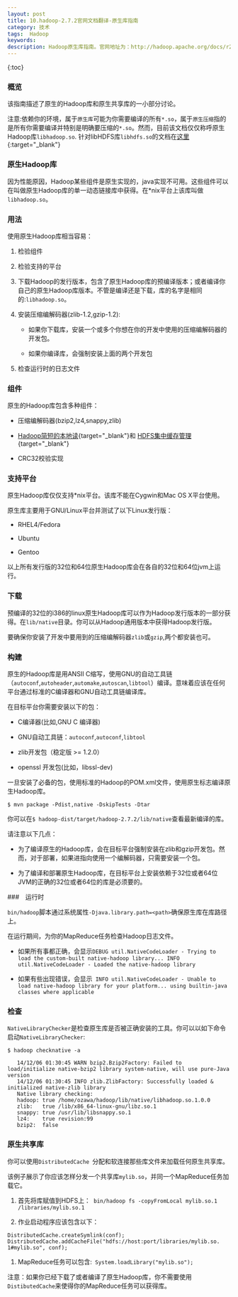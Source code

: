 ```yaml
---
layout: post
title: 10.hadoop-2.7.2官网文档翻译-原生库指南
category: 技术
tags:  Hadoop
keywords: 
description: Hadoop原生库指南。官网地址为：http://hadoop.apache.org/docs/r2.7.2/hadoop-project-dist/hadoop-common/NativeLibraries.html
---
```


{:toc}

### 概览

该指南描述了原生的Hadoop库和原生共享库的一小部分讨论。

注意:依赖你的环境，属于`原生库`可能为你需要编译的所有`*.so`，属于`原生压缩`指的是所有你需要编译并特别是明确要压缩的`*.so`。然而，目前该文档仅仅称呼原生Hadoop库`libhadoop.so`.
针对libHDFS库`libhdfs.so`的文档在[这里](http://hadoop.apache.org/docs/r2.7.2/hadoop-project-dist/hadoop-hdfs/LibHdfs.html){:target="_blank"}

### 原生Hadoop库

因为性能原因，Hadoop某些组件是原生实现的，java实现不可用。这些组件可以在叫做原生Hadoop库的单一动态链接库中获得。在*nix平台上该库叫做`libhadoop.so`。


### 用法

使用原生Hadoop库相当容易：

1. 检验组件  

1. 检验支持的平台

1. 下载Hadoop的发行版本，包含了原生Hadoop库的预编译版本；或者编译你自己的原生Hadoop库版本。不管是编译还是下载，库的名字是相同的:`libhadoop.so`。

1. 安装压缩编解码器(zlib-1.2,gzip-1.2):

	- 如果你下载库，安装一个或多个你想在你的开发中使用的压缩编解码器的开发包。
	
	- 如果你编译库，会强制安装上面的两个开发包
	
1. 检查运行时的日志文件


### 组件

原生的Hadoop库包含多种组件：

- 压缩编解码器(bzip2,lz4,snappy,zlib)

- [Hadoop简短的本地读](http://hadoop.apache.org/docs/r2.7.2/hadoop-project-dist/hadoop-hdfs/ShortCircuitLocalReads.html){target="_blank"}和
[HDFS集中缓存管理](http://hadoop.apache.org/docs/r2.7.2/hadoop-project-dist/hadoop-hdfs/CentralizedCacheManagement.html){target="_blank"}

- CRC32校验实现

### 支持平台

原生Hadoop库仅仅支持*nix平台。该库不能在Cygwin和Mac OS X平台使用。

原生库主要用于GNU/Linux平台并测试了以下Linux发行版：

- RHEL4/Fedora

- Ubuntu 

- Gentoo

以上所有发行版的32位和64位原生Hadoop库会在各自的32位和64位jvm上运行。


### 下载

预编译的32位的i386的linux原生Hadoop库可以作为Hadoop发行版本的一部分获得。在`lib/native`目录。你可以从Hadoop通用版本中获得Hadoop发行版。

要确保你安装了开发中要用到的压缩编解码器`zlib`或`gzip`,两个都安装也可。


### 构建

原生的Hadoop库是用ANSII C缩写，使用GNU的自动工具链（`autoconf`,`autoheader`,`automake`,`autoscan`,`libtool`）编译。意味着应该在任何平台通过标准的C编译器和GNU自动工具链编译库。

在目标平台你需要安装以下的包：

- C编译器(比如,GNU C 编译器)

- GNU自动工具链：`autoconf`,`autoconf`,`libtool`

- zlib开发包（稳定版 >= 1.2.0）

- openssl 开发包(比如，libssl-dev)

一旦安装了必备的包，使用标准的Hadoop的POM.xml文件，使用原生标志编译原生Hadoop库。

```
$ mvn package -Pdist,native -DskipTests -Dtar
```

你可以在`$ hadoop-dist/target/hadoop-2.7.2/lib/native`查看最新编译的库。

请注意以下几点：

- 为了编译原生的Hadoop库，会在目标平台强制安装在zlib和gzip开发包。然而，对于部署，如果进指向使用一个编解码器，只需要安装一个包。

- 为了编译和部署原生Hadoop库，在目标平台上安装依赖于32位或者64位JVM的正确的32位或者64位的库是必须要的。


###　运行时

`bin/hadoop`脚本通过系统属性`-Djava.library.path=<path>`确保原生库在库路径上。

在运行期间，为你的MapReduce任务检查Hadoop日志文件。

- 如果所有事都正确，会显示`DEBUG util.NativeCodeLoader - Trying to load the custom-built native-hadoop library... INFO util.NativeCodeLoader - Loaded the native-hadoop library`

- 如果有些出现错误，会显示` INFO util.NativeCodeLoader - Unable to load native-hadoop library for your platform... using builtin-java classes where applicable`


### 检查

`NativeLibraryChecker`是检查原生库是否被正确安装的工具。你可以以如下命令启动`NativeLibraryChecker`:

```
$ hadoop checknative -a

   14/12/06 01:30:45 WARN bzip2.Bzip2Factory: Failed to load/initialize native-bzip2 library system-native, will use pure-Java version
   14/12/06 01:30:45 INFO zlib.ZlibFactory: Successfully loaded & initialized native-zlib library
   Native library checking:
   hadoop: true /home/ozawa/hadoop/lib/native/libhadoop.so.1.0.0
   zlib:   true /lib/x86_64-linux-gnu/libz.so.1
   snappy: true /usr/lib/libsnappy.so.1
   lz4:    true revision:99
   bzip2:  false
```

### 原生共享库

你可以使用`DistributedCache `分配和软连接那些库文件来加载任何原生共享库。

该例子展示了你应该怎样分发一个共享库`mylib.so`，并同一个MapReduce任务加载它。

1. 首先将库赋值到HDFS上：` bin/hadoop fs -copyFromLocal mylib.so.1 /libraries/mylib.so.1`

1. 作业启动程序应该包含以下：

```
DistributedCache.createSymlink(conf); 
DistributedCache.addCacheFile("hdfs://host:port/libraries/mylib.so. 1#mylib.so", conf);
```

1. MapReduce任务可以包含:` System.loadLibrary("mylib.so");`

注意：如果你已经下载了或者编译了原生Hadoop库，你不需要使用`DistibutedCache`来使得你的MapReduce任务可以获得库。













